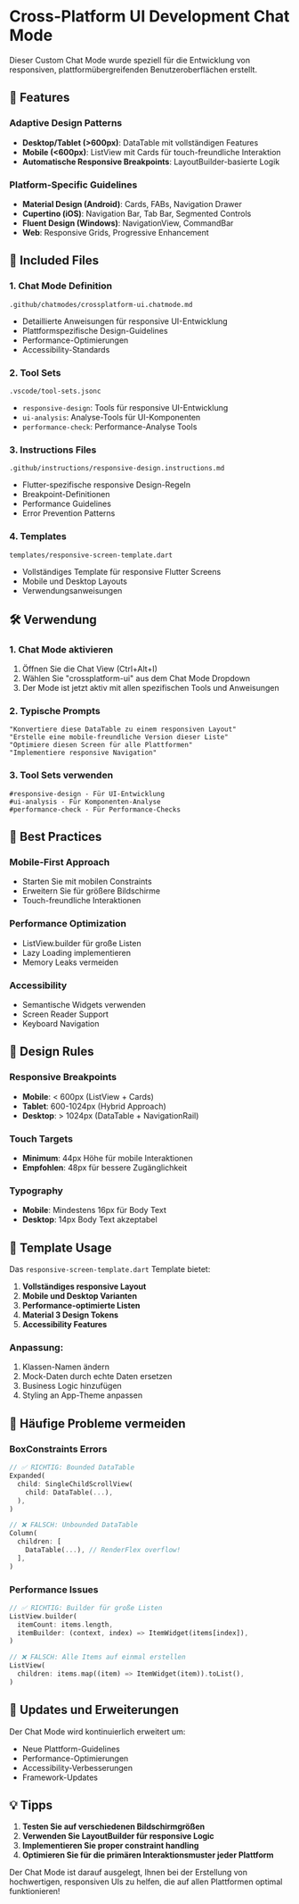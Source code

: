 # Cross-Platform UI Development Chat Mode

Dieser Custom Chat Mode wurde speziell für die Entwicklung von responsiven, plattformübergreifenden Benutzeroberflächen erstellt.

## 🚀 Features

### Adaptive Design Patterns
- **Desktop/Tablet (>600px)**: DataTable mit vollständigen Features
- **Mobile (<600px)**: ListView mit Cards für touch-freundliche Interaktion
- **Automatische Responsive Breakpoints**: LayoutBuilder-basierte Logik

### Platform-Specific Guidelines
- **Material Design (Android)**: Cards, FABs, Navigation Drawer
- **Cupertino (iOS)**: Navigation Bar, Tab Bar, Segmented Controls
- **Fluent Design (Windows)**: NavigationView, CommandBar
- **Web**: Responsive Grids, Progressive Enhancement

## 📁 Included Files

### 1. Chat Mode Definition
`.github/chatmodes/crossplatform-ui.chatmode.md`
- Detaillierte Anweisungen für responsive UI-Entwicklung
- Plattformspezifische Design-Guidelines
- Performance-Optimierungen
- Accessibility-Standards

### 2. Tool Sets
`.vscode/tool-sets.jsonc`
- `responsive-design`: Tools für responsive UI-Entwicklung
- `ui-analysis`: Analyse-Tools für UI-Komponenten
- `performance-check`: Performance-Analyse Tools

### 3. Instructions Files
`.github/instructions/responsive-design.instructions.md`
- Flutter-spezifische responsive Design-Regeln
- Breakpoint-Definitionen
- Performance Guidelines
- Error Prevention Patterns

### 4. Templates
`templates/responsive-screen-template.dart`
- Vollständiges Template für responsive Flutter Screens
- Mobile und Desktop Layouts
- Verwendungsanweisungen

## 🛠️ Verwendung

### 1. Chat Mode aktivieren
1. Öffnen Sie die Chat View (Ctrl+Alt+I)
2. Wählen Sie "crossplatform-ui" aus dem Chat Mode Dropdown
3. Der Mode ist jetzt aktiv mit allen spezifischen Tools und Anweisungen

### 2. Typische Prompts
```
"Konvertiere diese DataTable zu einem responsiven Layout"
"Erstelle eine mobile-freundliche Version dieser Liste"
"Optimiere diesen Screen für alle Plattformen"
"Implementiere responsive Navigation"
```

### 3. Tool Sets verwenden
```
#responsive-design - Für UI-Entwicklung
#ui-analysis - Für Komponenten-Analyse  
#performance-check - Für Performance-Checks
```

## 🎯 Best Practices

### Mobile-First Approach
- Starten Sie mit mobilen Constraints
- Erweitern Sie für größere Bildschirme
- Touch-freundliche Interaktionen

### Performance Optimization
- ListView.builder für große Listen
- Lazy Loading implementieren
- Memory Leaks vermeiden

### Accessibility
- Semantische Widgets verwenden
- Screen Reader Support
- Keyboard Navigation

## 📱 Design Rules

### Responsive Breakpoints
- **Mobile**: < 600px (ListView + Cards)
- **Tablet**: 600-1024px (Hybrid Approach)
- **Desktop**: > 1024px (DataTable + NavigationRail)

### Touch Targets
- **Minimum**: 44px Höhe für mobile Interaktionen
- **Empfohlen**: 48px für bessere Zugänglichkeit

### Typography
- **Mobile**: Mindestens 16px für Body Text
- **Desktop**: 14px Body Text akzeptabel

## 🔧 Template Usage

Das `responsive-screen-template.dart` Template bietet:

1. **Vollständiges responsive Layout**
2. **Mobile und Desktop Varianten**
3. **Performance-optimierte Listen**
4. **Material 3 Design Tokens**
5. **Accessibility Features**

### Anpassung:
1. Klassen-Namen ändern
2. Mock-Daten durch echte Daten ersetzen
3. Business Logic hinzufügen
4. Styling an App-Theme anpassen

## 🚨 Häufige Probleme vermeiden

### BoxConstraints Errors
```dart
// ✅ RICHTIG: Bounded DataTable
Expanded(
  child: SingleChildScrollView(
    child: DataTable(...),
  ),
)

// ❌ FALSCH: Unbounded DataTable
Column(
  children: [
    DataTable(...), // RenderFlex overflow!
  ],
)
```

### Performance Issues
```dart
// ✅ RICHTIG: Builder für große Listen
ListView.builder(
  itemCount: items.length,
  itemBuilder: (context, index) => ItemWidget(items[index]),
)

// ❌ FALSCH: Alle Items auf einmal erstellen
ListView(
  children: items.map((item) => ItemWidget(item)).toList(),
)
```

## 🔄 Updates und Erweiterungen

Der Chat Mode wird kontinuierlich erweitert um:
- Neue Plattform-Guidelines
- Performance-Optimierungen
- Accessibility-Verbesserungen
- Framework-Updates

## 💡 Tipps

1. **Testen Sie auf verschiedenen Bildschirmgrößen**
2. **Verwenden Sie LayoutBuilder für responsive Logic**
3. **Implementieren Sie proper constraint handling**
4. **Optimieren Sie für die primären Interaktionsmuster jeder Plattform**

Der Chat Mode ist darauf ausgelegt, Ihnen bei der Erstellung von hochwertigen, responsiven UIs zu helfen, die auf allen Plattformen optimal funktionieren!

